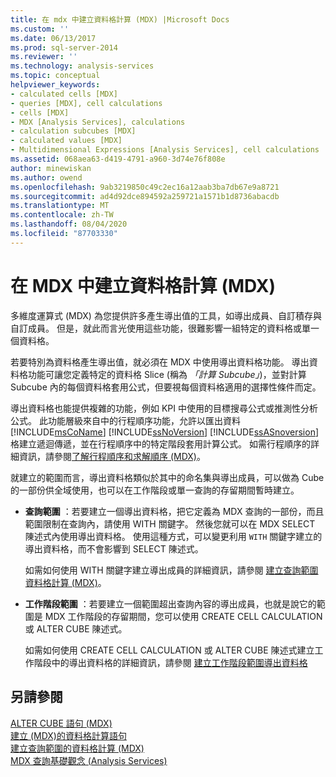 ```yaml
---
title: 在 mdx 中建立資料格計算 (MDX) |Microsoft Docs
ms.custom: ''
ms.date: 06/13/2017
ms.prod: sql-server-2014
ms.reviewer: ''
ms.technology: analysis-services
ms.topic: conceptual
helpviewer_keywords:
- calculated cells [MDX]
- queries [MDX], cell calculations
- cells [MDX]
- MDX [Analysis Services], calculations
- calculation subcubes [MDX]
- calculated values [MDX]
- Multidimensional Expressions [Analysis Services], cell calculations
ms.assetid: 068aea63-d419-4791-a960-3d74e76f808e
author: minewiskan
ms.author: owend
ms.openlocfilehash: 9ab3219850c49c2ec16a12aab3ba7db67e9a8721
ms.sourcegitcommit: ad4d92dce894592a259721a1571b1d8736abacdb
ms.translationtype: MT
ms.contentlocale: zh-TW
ms.lasthandoff: 08/04/2020
ms.locfileid: "87703330"
---
```

# <a name="building-cell-calculations-in-mdx-mdx"></a>在 MDX 中建立資料格計算 (MDX)
  多維度運算式 (MDX) 為您提供許多產生導出值的工具，如導出成員、自訂積存與自訂成員。 但是，就此而言光使用這些功能，很難影響一組特定的資料格或單一個資料格。  
  
 若要特別為資料格產生導出值，就必須在 MDX 中使用導出資料格功能。 導出資料格功能可讓您定義特定的資料格 Slice (稱為 *「計算 Subcube」*)，並對計算 Subcube 內的每個資料格套用公式，但要視每個資料格適用的選擇性條件而定。  
  
 導出資料格也能提供複雜的功能，例如 KPI 中使用的目標搜尋公式或推測性分析公式。 此功能層級來自中的行程順序功能，允許以匯出資料 [!INCLUDE[msCoName](../../../includes/msconame-md.md)] [!INCLUDE[ssNoVersion](../../../includes/ssnoversion-md.md)] [!INCLUDE[ssASnoversion](../../../includes/ssasnoversion-md.md)] 格建立遞迴傳遞，並在行程順序中的特定階段套用計算公式。 如需行程順序的詳細資訊，請參閱[了解行程順序和求解順序 &#40;MDX&#41;](mdx-data-manipulation-understanding-pass-order-and-solve-order.md)。  
  
 就建立的範圍而言，導出資料格類似於其中的命名集與導出成員，可以做為 Cube 的一部份供全域使用，也可以在工作階段或單一查詢的存留期間暫時建立。  
  
-   **查詢範圍** ：若要建立一個導出資料格，把它定義為 MDX 查詢的一部份，而且範圍限制在查詢內，請使用 WITH 關鍵字。 然後您就可以在 MDX SELECT 陳述式內使用導出資料格。 使用這種方式，可以變更利用 `WITH` 關鍵字建立的導出資料格，而不會影響到 SELECT 陳述式。  
  
     如需如何使用 WITH 關鍵字建立導出成員的詳細資訊，請參閱 [建立查詢範圍資料格計算 &#40;MDX&#41;](../../multidimensional-models-olap-logical-cube-objects/calculations.md)。  
  
-   **工作階段範圍** ：若要建立一個範圍超出查詢內容的導出成員，也就是說它的範圍是 MDX 工作階段的存留期間，您可以使用 CREATE CELL CALCULATION 或 ALTER CUBE 陳述式。  
  
     如需如何使用 CREATE CELL CALCULATION 或 ALTER CUBE 陳述式建立工作階段中的導出資料格的詳細資訊，請參閱 [建立工作階段範圍導出資料格](mdx-cell-calculations-session-scoped-calculated-cells.md)  
  
## <a name="see-also"></a>另請參閱  
 [ALTER CUBE 語句 &#40;MDX&#41;](/sql/mdx/mdx-data-definition-alter-cube)   
 [建立 &#40;MDX&#41;的資料格計算語句](/sql/mdx/mdx-data-definition-create-cell-calculation)   
 [建立查詢範圍的資料格計算 &#40;MDX&#41;](../../multidimensional-models-olap-logical-cube-objects/calculations.md)   
 [MDX 查詢基礎觀念 &#40;Analysis Services&#41;](mdx-query-fundamentals-analysis-services.md)  
  
  
